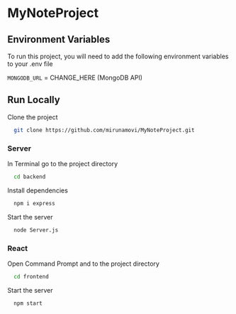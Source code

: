 # MyNoteProject
 
## Environment Variables

To run this project, you will need to add the following environment variables to your .env file

`MONGODB_URL` = CHANGE_HERE (MongoDB API)

## Run Locally

Clone the project

```bash
  git clone https://github.com/mirunamovi/MyNoteProject.git
```
### Server
In Terminal go to the project directory

```bash
  cd backend
```

Install dependencies

```bash
  npm i express
```

Start the server

```bash
  node Server.js
```
### React
Open Command Prompt and to the project directory

```bash
  cd frontend
```
Start the server

```bash
  npm start
```
